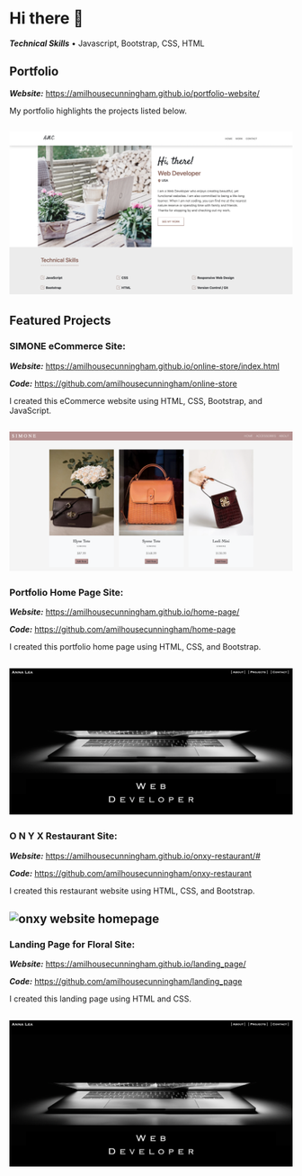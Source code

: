 # Hi there 👋

***Technical Skills***
• Javascript, Bootstrap, CSS, HTML

<!--
**amilhousecunningham/amilhousecunningham** is a ✨ _special_ ✨ repository because its `README.md` (this file) appears on your GitHub profile.

Here are some ideas to get you started:

- 🔭 I’m currently working on ...
- 🌱 I’m currently learning ...
- 👯 I’m looking to collaborate on ...
- 🤔 I’m looking for help with ...
- 💬 Ask me about ...
- 📫 How to reach me: ...
- 😄 Pronouns: ...
- ⚡ Fun fact: ...
-->

## Portfolio
***Website:*** https://amilhousecunningham.github.io/portfolio-website/

My portfolio highlights the projects listed below.

![portfolio handbags webpage](./images/profolio-img.png)
---

## Featured Projects

### SIMONE eCommerce Site:
***Website:*** https://amilhousecunningham.github.io/online-store/index.html

***Code:*** https://github.com/amilhousecunningham/online-store

I created this eCommerce website using HTML, CSS, Bootstrap, and JavaScript. 

<!-- ***-Ongoing Project*** -->

![simone handbags webpage](./images/simone2.png)
---

### Portfolio Home Page Site:
***Website:*** https://amilhousecunningham.github.io/home-page/

***Code:*** https://github.com/amilhousecunningham/home-page

I created this portfolio home page using HTML, CSS, and Bootstrap. 

<!-- ***-Ongoing Project*** -->

![portfolio home page](./images/home-page.png)
---
### O N Y X Restaurant Site: 
***Website:*** https://amilhousecunningham.github.io/onxy-restaurant/#

***Code:*** https://github.com/amilhousecunningham/onxy-restaurant

I created this restaurant website using HTML, CSS, and Bootstrap. 

<!-- ***-Ongoing Project*** -->

![onxy website homepage](./images/onxy.png)
---

### Landing Page for Floral Site:
***Website:*** https://amilhousecunningham.github.io/landing_page/

***Code:*** https://github.com/amilhousecunningham/landing_page

I created this landing page using HTML and CSS. 

<!-- ***-Ongoing Project*** 
 -->
![floral sight landing page](./images/landing-page.png)
---








